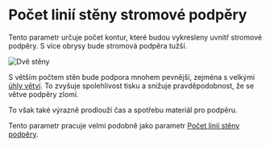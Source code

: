 Počet linií stěny stromové podpěry
====
Tento parametr určuje počet kontur, které budou vykresleny uvnitř stromové podpěry. S více obrysy bude stromová podpěra tužší.

![Dvě stěny](../../../articles/images/support_tree_wall_count.png)

S větším počtem stěn bude podpora mnohem pevnější, zejména s velkými [úhly větví](../support/support_tree_angle.md). To zvyšuje spolehlivost tisku a snižuje pravděpodobnost, že se větve podpěry zlomí.

To však také výrazně prodlouží čas a spotřebu materiál pro podpěru.

Tento parametr pracuje velmi podobně jako parametr [Počet linií stěny podpěry](../support/support_wall_count.md).
